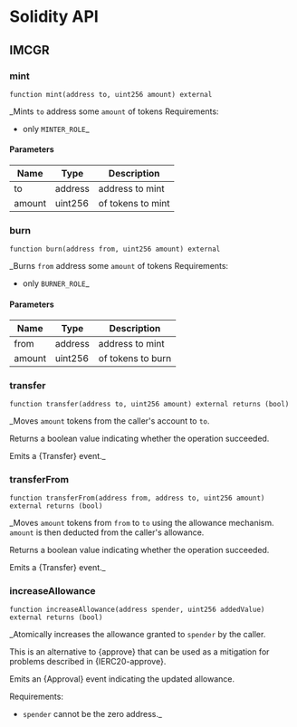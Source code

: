 # Solidity API

## IMCGR

### mint

```solidity
function mint(address to, uint256 amount) external
```

_Mints `to` address some `amount` of tokens
Requirements:
- only `MINTER_ROLE`_

#### Parameters

| Name | Type | Description |
| ---- | ---- | ----------- |
| to | address | address to mint |
| amount | uint256 | of tokens to mint |

### burn

```solidity
function burn(address from, uint256 amount) external
```

_Burns `from` address some `amount` of tokens
Requirements:
- only `BURNER_ROLE`_

#### Parameters

| Name | Type | Description |
| ---- | ---- | ----------- |
| from | address | address to mint |
| amount | uint256 | of tokens to burn |

### transfer

```solidity
function transfer(address to, uint256 amount) external returns (bool)
```

_Moves `amount` tokens from the caller's account to `to`.

Returns a boolean value indicating whether the operation succeeded.

Emits a {Transfer} event._

### transferFrom

```solidity
function transferFrom(address from, address to, uint256 amount) external returns (bool)
```

_Moves `amount` tokens from `from` to `to` using the
allowance mechanism. `amount` is then deducted from the caller's
allowance.

Returns a boolean value indicating whether the operation succeeded.

Emits a {Transfer} event._

### increaseAllowance

```solidity
function increaseAllowance(address spender, uint256 addedValue) external returns (bool)
```

_Atomically increases the allowance granted to `spender` by the caller.

This is an alternative to {approve} that can be used as a mitigation for
problems described in {IERC20-approve}.

Emits an {Approval} event indicating the updated allowance.

Requirements:

- `spender` cannot be the zero address._

